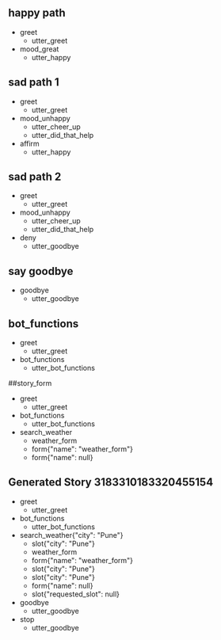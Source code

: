 ## happy path
* greet
  - utter_greet
* mood_great
  - utter_happy

## sad path 1
* greet
  - utter_greet
* mood_unhappy
  - utter_cheer_up
  - utter_did_that_help
* affirm
  - utter_happy

## sad path 2
* greet
  - utter_greet
* mood_unhappy
  - utter_cheer_up
  - utter_did_that_help
* deny
  - utter_goodbye

## say goodbye
* goodbye
  - utter_goodbye
  
## bot_functions 
* greet
  - utter_greet
* bot_functions
  - utter_bot_functions

##story_form
* greet
    - utter_greet
* bot_functions
    - utter_bot_functions
* search_weather
    - weather_form
    - form{"name": "weather_form"}
    - form{"name": null}

## Generated Story 3183310183320455154
* greet
    - utter_greet
* bot_functions
    - utter_bot_functions
* search_weather{"city": "Pune"}
    - slot{"city": "Pune"}
    - weather_form
    - form{"name": "weather_form"}
    - slot{"city": "Pune"}
    - slot{"city": "Pune"}
    - form{"name": null}
    - slot{"requested_slot": null}
* goodbye
    - utter_goodbye
* stop
    - utter_goodbye

